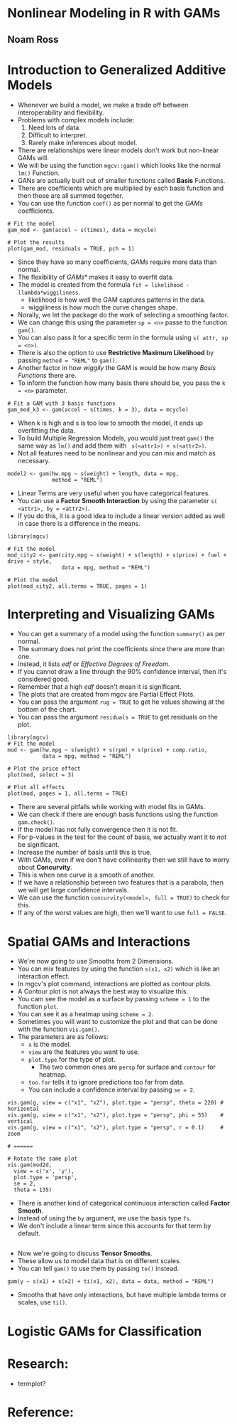 # Nonlinear Modeling in R with GAMs
## Noam Ross

# Introduction to Generalized Additive Models
- Whenever we build a model, we make a trade off between interoperability and flexibility.
- Problems with complex models include:
  1. Need lots of data.
  2. Difficult to interpret.
  3. Rarely make inferences about model.
- There are relationships were linear models don't work but non-linear GAMs will.
- We will be using the function `mgcv::gam()` which looks like the normal `lm()` Function.
- GANs are actually built out of smaller functions called **Basis** Functions.
- There are coefficients which are multiplied by each basis function and then those are all summed together.
- You can use the function `coef()` as per normal to get the *GAMs* coefficients.
```
# Fit the model
gam_mod <- gam(accel ~ s(times), data = mcycle)

# Plot the results
plot(gam_mod, residuals = TRUE, pch = 1)
```
- Since they have so many coefficients, *GAMs* require more data than normal.
- The flexibility of *GAMs** makes it easy to overfit data.
- The model is created from the formula `fit = likelihood - llambda*wiggiliness`.
  * likelihood is how well the GAM captures patterns in the data.
  * wiggiliness is how much the curve changes shape.
- Norally, we let the package do the work of selecting a smoothing factor.
- We can change this using the parameter `sp = <n>` passe to the function `gam()`.
- You can also pass it for a specific term in the formula using `s( attr, sp = <n>)`.
- There is also the option to use **Restrictive Maximum Likelihood** by passing `method = "REML"` to `gam()`.
- Another factor in how *wiggily* the GAM is would be how many *Basis Functions* there are.
- To inform the function how many basis there should be, you pass the `k = <n>` parameter.
```
# Fit a GAM with 3 basis functions
gam_mod_k3 <- gam(accel ~ s(times, k = 3), data = mcycle)
```
- When k is high and s is too low to smooth the model, it ends up overfitting the data.
- To build Multiple Regression Models, you would just treat `gam()` the same way as `lm()` and add them with ` s(<attr1>) + s(<attr2>)`.
- Not all features need to be nonlinear and you can mix and match as necessary.
```
model2 <- gam(hw.mpg ~ s(weight) + length, data = mpg,
              method = "REML")
```
- Linear Terms are very useful when you have categorical features.
- You can use a **Factor Smooth Interaction** by using the parameter `s( <attr1>, by = <attr2>)`.
- If you do this, it is a good idea to include a linear version added as well in case there is a difference in the means.
```
library(mgcv)

# Fit the model
mod_city2 <- gam(city.mpg ~ s(weight) + s(length) + s(price) + fuel + drive + style,
                 data = mpg, method = "REML")

# Plot the model
plot(mod_city2, all.terms = TRUE, pages = 1)
```


# Interpreting and Visualizing GAMs
- You can get a summary of a model using the function `summary()` as per normal.
- The summary does not print the coefficients since there are more than one.
- Instead, it lists *edf* or *Effective Degrees of Freedom*.
- If you cannot draw a line through the 90% confidence interval, then it's considered good.
- Remember that a high *edf* doesn't mean it is significant.
- The plots that are created from mgcv are Partial Effect Plots.
- You can pass the argument `rug = TRUE` to get he values showing at the bottom of the chart.
- You can pass the argument `residuals = TRUE` to get residuals on the plot.
```
library(mgcv)
# Fit the model
mod <- gam(hw.mpg ~ s(weight) + s(rpm) + s(price) + comp.ratio,
           data = mpg, method = "REML")

# Plot the price effect
plot(mod, select = 3)

# Plot all effects
plot(mod, pages = 1, all.terms = TRUE)
```
- There are several pitfalls while working with model fits in GAMs.
- We can check if there are enough basis functions using the function `gam.check()`.
- If the model has not fully convergence then it is not fit.
- For p-values in the test for the count of basis, we actually want it to *not* be significant.
- Increase the number of basis until this is true.
- With GAMs, even if we don't have collinearity then we still have to worry about **Concurvity**.
- This is when one curve is a smooth of another.
- If we have a relationship between two features that is a parabola, then we will get large confidence intervals.
- We can use the function `concurvity(<model>, full = TRUE)` to check for this.
- If any of the worst values are high, then we'll want to use `full = FALSE`.


# Spatial GAMs and Interactions
- We're now going to use Smooths from 2 Dimensions.
- You can mix features by using the function `s(x1, x2)` which is like an interaction effect.
- In mgcv's plot command, interactions are plotted as contour plots.
- A Contour plot is not always the best way to visualize this.
- You cam see the model as a surface by passing `scheme = 1` to the function `plot`.
- You can see it as a heatmap using `scheme = 2`.
- Sometimes you will want to customize the plot and that can be done with the function `vis.gam()`.
- The parameters are as follows:
  * `x` is the model.
  * `view` are the features you want to use.
  * `plot.type` for the type of plot.
    - The two common ones are `persp` for surface and `contour` for heatmap.
  * `too.far` tells it to ignore predictions too far from data.
  * You can include a confidence interval by passing `se = 2`.
```
vis.gam(g, view = c("x1", "x2"), plot.type = "persp", theta = 220) # horizontal
vis.gam(g, view = c("x1", "x2"), plot.type = "persp", phi = 55)    # vertical
vis.gam(g, view = c("x1", "x2"), plot.type = "persp", r = 0.1)     # zoom

# ======

# Rotate the same plot
vis.gam(mod2d,
  view = c('x', 'y'),
  plot.type = 'persp',
  se = 2,
  theta = 135)

```
- There is another kind of categorical continuous interaction called **Factor Smooth**.
- Instead of using the `by` argument, we use the basis type `fs`.
- We don't include a linear term since this accounts for that term by default.
```
```
- Now we're going to discuss **Tensor Smooths**.
- These allow us to model data that is on different scales.
- You can tell `gam()` to use them by passing `te()` instead.
```
gam(y ~ s(x1) + s(x2) + ti(x1, x2), data = data, method = "REML")
```
- Smooths that have only interactions, but have multiple lambda terms or scales, use `ti()`.



# Logistic GAMs for Classification

# Research:
- termplot?

# Reference:
